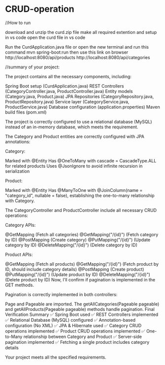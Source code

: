 # CRUD-operation

//How to run

download and unzip the curd.zip file 
make all required extention and setup in vs code 
open the curd file in vs code

Run the CurdApplication.java file
or
open the new terminal and run this command mvn spring-boot:run
then
use this link on browser
http://localhost:8080/api/products
http://localhost:8080/api/categories

//summary of your project:

The project contains all the necessary components, including:

Spring Boot setup (CurdApplication.java)
REST Controllers (CategoryController.java, ProductController.java)
Entity models (Category.java, Product.java)
JPA Repositories (CategoryRepository.java, ProductRepository.java)
Service layer (CategoryService.java, ProductService.java)
Database configuration (application.properties)
Maven build files (pom.xml)

The project is correctly configured to use a relational database (MySQL) instead of an in-memory database, which meets the requirement.

The Category and Product entities are correctly configured with JPA annotations:

Category:

Marked with @Entity
Has @OneToMany with cascade = CascadeType.ALL for related products
Uses @JsonIgnore to avoid infinite recursion in serialization

Product:

Marked with @Entity
Has @ManyToOne with @JoinColumn(name = "category_id", nullable = false), establishing the one-to-many relationship with Category. ​​

The CategoryController and ProductController include all necessary CRUD operations:

Category APIs:

@GetMapping (Fetch all categories)
@GetMapping("/{id}") (Fetch category by ID)
@PostMapping (Create category)
@PutMapping("/{id}") (Update category by ID)
@DeleteMapping("/{id}") (Delete category by ID)

Product APIs:

@GetMapping (Fetch all products)
@GetMapping("/{id}") (Fetch product by ID, should include category details)
@PostMapping (Create product)
@PutMapping("/{id}") (Update product by ID)
@DeleteMapping("/{id}") (Delete product by ID)
Now, I'll confirm if pagination is implemented in the GET methods. ​​

Pagination is correctly implemented in both controllers:

Page and Pageable are imported.
The getAllCategories(Pageable pageable) and getAllProducts(Pageable pageable) methods handle pagination.
Final Verification Summary
✅ Spring Boot used
✅ REST Controllers implemented
✅ Relational Database (MySQL) configured
✅ Annotation-based configuration (No XML)
✅ JPA & Hibernate used
✅ Category CRUD operations implemented
✅ Product CRUD operations implemented
✅ One-to-Many relationship between Category and Product
✅ Server-side pagination implemented
✅ Fetching a single product includes category details

Your project meets all the specified requirements.
